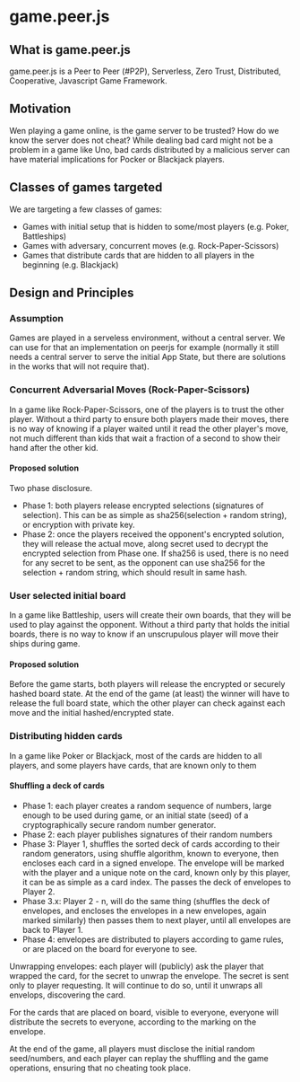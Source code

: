 # game.peer.js

## What is game.peer.js
game.peer.js is a Peer to Peer (#P2P), Serverless, Zero Trust, Distributed, Cooperative, Javascript Game Framework.

## Motivation
Wen playing a game online, is the game server to be trusted? How do we know the server does not cheat? While dealing bad card might not be a problem in a game like Uno, bad cards distributed by a malicious server can have material implications for Pocker or Blackjack players.

## Classes of games targeted
We are targeting a few classes of games:
 - Games with initial setup that is hidden to some/most players (e.g. Poker, Battleships)
 - Games with adversary, concurrent moves (e.g. Rock-Paper-Scissors) 
 - Games that distribute cards that are hidden to all players in the beginning (e.g. Blackjack)
 
## Design and Principles

### Assumption
Games are played in a serveless environment, without a central server. We can use for that an implementation on peerjs for example (normally it still needs a central server to serve the initial App State, but there are solutions in the works that will not require that).

### Concurrent Adversarial Moves (Rock-Paper-Scissors)
In a game like Rock-Paper-Scissors, one of the players is to trust the other player. Without a third party to ensure both players made their moves, there is no way of knowing if a player waited until it read the other player's move, not much different than kids that wait a fraction of a second to show their hand after the other kid.

#### Proposed solution
Two phase disclosure.
- Phase 1: both players release encrypted selections (signatures of selection). This can be as simple as sha256(selection + random string), or encryption with private key.
- Phase 2: once the players received the opponent's encrypted solution, they will release the actual move, along secret used to decrypt the encrypted selection from Phase one. If sha256 is used, there is no need for any secret to be sent, as the opponent can use sha256 for the selection + random string, which should result in same hash.

### User selected initial board
In a game like Battleship, users will create their own boards, that they will be used to play against the opponent. Without a third party that holds the initial boards, there is no way to know if an unscrupulous player will move their ships during game.

#### Proposed solution
Before the game starts, both players will release the encrypted or securely hashed board state. At the end of the game (at least) the winner will have to release the full board state, which the other player can check against each move and the initial hashed/encrypted state.

### Distributing hidden cards
In a game like Poker or Blackjack, most of the cards are hidden to all players, and some players have cards, that are known only to them

#### Shuffling a deck of cards
- Phase 1: each player creates a random sequence of numbers, large enough to be used during game, or an initial state (seed) of a cryptographically secure random number generator.
- Phase 2: each player publishes signatures of their random numbers
- Phase 3: Player 1, shuffles the sorted deck of cards according to their random generators, using shuffle algorithm, known to everyone, then encloses each card in a signed envelope. The envelope will be marked with the player and a unique note on the card, known only by this player, it can be as simple as a card index. The passes the deck of envelopes to Player 2.
- Phase 3.x: Player 2 - n, will do the same thing (shuffles the deck of envelopes, and encloses the envelopes in a new envelopes, again marked similarly) then passes them to next player, until all envelopes are back to Player 1.
- Phase 4: envelopes are distributed to players according to game rules, or are placed on the board for everyone to see.

Unwrapping envelopes: each player will (publicly) ask the player that wrapped the card, for the secret to unwrap the envelope. The secret is sent only to player requesting. It will continue to do so, until it unwraps all envelops, discovering the card.

For the cards that are placed on board, visible to everyone, everyone will distribute the secrets to everyone, according to the marking on the envelope.

At the end of the game, all players must disclose the initial random seed/numbers, and each player can replay the shuffling and the game operations, ensuring that no cheating took place.
